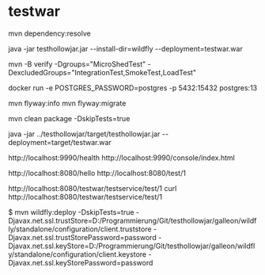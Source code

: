 # testwar

mvn dependency:resolve

java -jar testhollowjar.jar --install-dir=wildfly --deployment=testwar.war

mvn -B verify -Dgroups="MicroShedTest" -DexcludedGroups="IntegrationTest,SmokeTest,LoadTest"

docker run -e POSTGRES_PASSWORD=postgres -p 5432:15432 postgres:13

mvn flyway:info
mvn flyway:migrate

mvn clean package -DskipTests=true

java -jar ../testhollowjar/target/testhollowjar.jar --deployment=target/testwar.war

http://localhost:9990/health
http://localhost:9990/console/index.html

http://localhost:8080/hello
http://localhost:8080/test/1

http://localhost:8080/testwar/testservice/test/1
curl http://localhost:8080/testwar/testservice/test/1


$ mvn wildfly:deploy -DskipTests=true -Djavax.net.ssl.trustStore=D:/Programmierung/Git/testhollowjar/galleon/wildfly/standalone/configuration/client.truststore -Djavax.net.ssl.trustStorePassword=password -Djavax.net.ssl.keyStore=D:/Programmierung/Git/testhollowjar/galleon/wildfly/standalone/configuration/client.keystore -Djavax.net.ssl.keyStorePassword=password